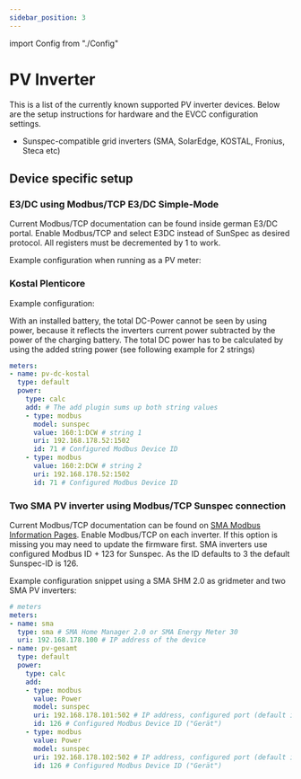 ```yaml
---
sidebar_position: 3
---
```


import Config from "./Config"

# PV Inverter

This is a list of the currently known supported PV inverter devices. Below are the setup instructions for hardware and the EVCC configuration settings.

- Sunspec-compatible grid inverters (SMA, SolarEdge, KOSTAL, Fronius, Steca etc)

## Device specific setup

### E3/DC using Modbus/TCP E3/DC Simple-Mode

Current Modbus/TCP documentation can be found inside german E3/DC portal. Enable Modbus/TCP and select E3DC instead of SunSpec as desired protocol. All registers must be decremented by 1 to work.

Example configuration when running as a PV meter:

<Config file="meters/custom-modbus-e3dc-pv" />

### Kostal Plenticore

Example configuration:

<Config file="meters/custom-modbus-kostal-inverter-grid" />

With an installed battery, the total DC-Power cannot be seen by using power, because it reflects the inverters current power subtracted by the power of the charging battery.
The total DC power has to be calculated by using the added string power (see following example for 2 strings)
```yaml
meters:
- name: pv-dc-kostal
  type: default
  power:
    type: calc
    add: # The add plugin sums up both string values
    - type: modbus
      model: sunspec
      value: 160:1:DCW # string 1
      uri: 192.168.178.52:1502
      id: 71 # Configured Modbus Device ID
    - type: modbus
      value: 160:2:DCW # string 2
      uri: 192.168.178.52:1502
      id: 71 # Configured Modbus Device ID
```

### Two SMA PV inverter using Modbus/TCP Sunspec connection

Current Modbus/TCP documentation can be found on [SMA Modbus Information Pages](https://www.sma.de/produkte/monitoring-control/modbus-protokoll-schnittstelle.html). Enable Modbus/TCP on each inverter. If this option is missing you may need to update the firmware first.
SMA inverters use configured Modbus ID + 123 for Sunspec. As the ID defaults to 3 the default Sunspec-ID is 126.

Example configuration snippet using a SMA SHM 2.0 as gridmeter and two SMA PV inverters:

```yaml
# meters
meters:
- name: sma
  type: sma # SMA Home Manager 2.0 or SMA Energy Meter 30
  uri: 192.168.178.100 # IP address of the device
- name: pv-gesamt
  type: default
  power:
    type: calc
    add:
    - type: modbus
      value: Power
      model: sunspec
      uri: 192.168.178.101:502 # IP address, configured port (default is 502)
      id: 126 # Configured Modbus Device ID ("Gerät")
    - type: modbus
      value: Power
      model: sunspec
      uri: 192.168.178.102:502 # IP address, configured port (default is 502)
      id: 126 # Configured Modbus Device ID ("Gerät")
```